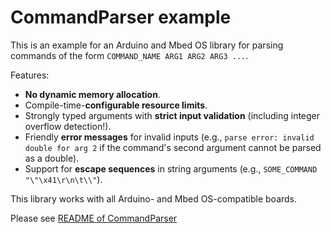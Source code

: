 CommandParser example
======================

This is an example for an Arduino and Mbed OS library for parsing commands of the form `COMMAND_NAME ARG1 ARG2 ARG3 ...`.

Features:

* **No dynamic memory allocation**.
* Compile-time-**configurable resource limits**.
* Strongly typed arguments with **strict input validation** (including integer overflow detection!).
* Friendly **error messages** for invalid inputs (e.g., `parse error: invalid double for arg 2` if the command's second argument cannot be parsed as a double).
* Support for **escape sequences** in string arguments (e.g., `SOME_COMMAND "\"\x41\r\n\t\\"`).

This library works with all Arduino- and Mbed OS-compatible boards.

Please see [README of CommandParser](https://github.com/ATM-HSW/CommandParser/blob/master/README.md)
